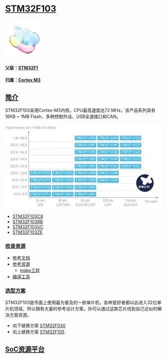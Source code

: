 ﻿# [STM32F103](https://github.com/sochub/STM32F103)

[![sites](SoC/SoC.png)](http://www.qitas.cn) 

#### 父级：[STM32F1](https://github.com/sochub/STM32F1) 

#### 归属：[Cortex M3](https://github.com/sochub/CM3) 

## [简介](https://github.com/sochub/STM32F103/wiki)

STM32F103采用Cortex-M3内核，CPU最高速度达72 MHz。该产品系列具有16KB ~ 1MB Flash、多种控制外设、USB全速接口和CAN。 

[![sites](SoC/STM32F103.png)](https://www.st.com/en/microcontrollers-microprocessors/stm32f103.html) 


* [STM32F103C8](https://github.com/sochub/STM32F103C) 
* [STM32F103RB](https://github.com/sochub/STM32F103R) 
* [STM32F103VC](https://github.com/sochub/STM32F103R) 
* [STM32F103ZE](https://github.com/sochub/STM32F103Z) 

### [收录资源](https://github.com/sochub/STM32F103)

* [参考文档](docs/)
* [参考资源](src/)
    * [make工程](src/make)
* [编译工具](https://github.com/sochub/arm-none-eabi)

### [选型方案](https://github.com/sochub/STM32F103)

STM32F103是市面上使用最为普及的一款单片机，各种爱好者都以此进入32位单片机领域，所以拥有大量的参考设计方案，你可以通过这款芯片找到自己近似的解决方案资源。

* 向下替换方案 [STM32F030](https://github.com/sochub/STM32F030) 
* 向上替换方案 [STM32F105](https://github.com/sochub/STM32F105) 

##  [SoC资源平台](http://www.qitas.cn)

